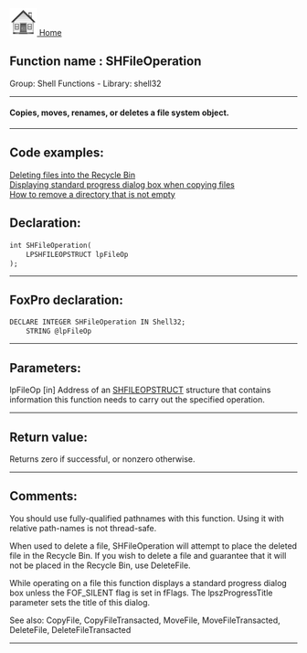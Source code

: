 [<img src="../../images/home.png"> Home ](https://github.com/VFPX/Win32API)  

## Function name : SHFileOperation
Group: Shell Functions - Library: shell32    
***  


#### Copies, moves, renames, or deletes a file system object.
***  


## Code examples:
[Deleting files into the Recycle Bin](../../samples/sample_321.md)  
[Displaying standard progress dialog box when copying files](../../samples/sample_508.md)  
[How to remove a directory that is not empty](../../samples/sample_541.md)  

## Declaration:
```foxpro  
int SHFileOperation(
	LPSHFILEOPSTRUCT lpFileOp
);  
```  
***  


## FoxPro declaration:
```foxpro  
DECLARE INTEGER SHFileOperation IN Shell32;
	STRING @lpFileOp  
```  
***  


## Parameters:
lpFileOp
[in] Address of an <a href="http://msdn.microsoft.com/library/default.asp?url=/library/en-us/shellcc/platform/shell/reference/structures/shfileopstruct.asp">SHFILEOPSTRUCT</a> structure that contains information this function needs to carry out the specified operation.  
***  


## Return value:
Returns zero if successful, or nonzero otherwise. 
  
***  


## Comments:
You should use fully-qualified pathnames with this function. Using it with relative path-names is not thread-safe.  
  
When used to delete a file, SHFileOperation will attempt to place the deleted file in the Recycle Bin. If you wish to delete a file and guarantee that it will not be placed in the Recycle Bin, use DeleteFile.  
  
While operating on a file this function displays a standard progress dialog box unless the FOF_SILENT flag is set in fFlags. The lpszProgressTitle parameter sets the title of this dialog.   
  
See also: CopyFile, CopyFileTransacted, MoveFile, MoveFileTransacted, DeleteFile, DeleteFileTransacted   
  
***  


